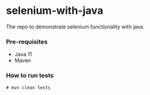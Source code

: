 # selenium-with-java

The repo to demonstrate selenium functionality with java.

### Pre-requisites
- Java 11
- Maven

### How to run tests

`# mvn clean tests`